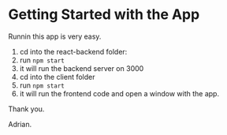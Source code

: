 # Getting Started with the App
Runnin this app is very easy. 
1. cd into the react-backend folder:
2. run `npm start` 
3. it will run the backend server on 3000
4. cd into the client folder
5. run `npm start`
6. it will run the frontend code and open a window with the app. 

Thank you. 

Adrian. 

